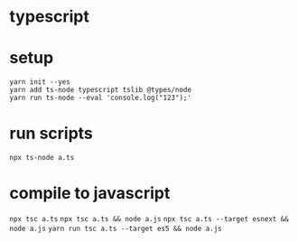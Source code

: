 # typescript

# setup

```
yarn init --yes
yarn add ts-node typescript tslib @types/node
yarn run ts-node --eval 'console.log("123");'
```

# run scripts

`npx ts-node a.ts`

# compile to javascript

`npx tsc a.ts`
`npx tsc a.ts && node a.js`
`npx tsc a.ts --target esnext && node a.js`
`yarn run tsc a.ts --target es5 && node a.js`
